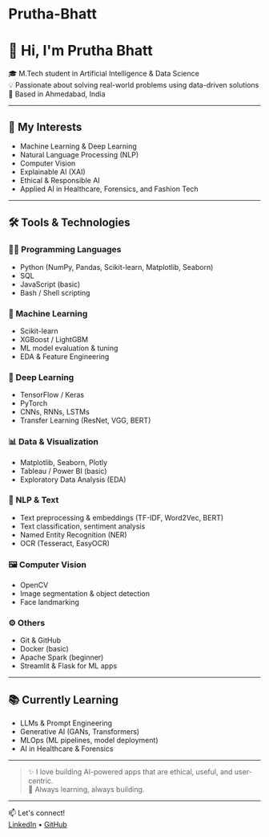 # Prutha-Bhatt
# 👋 Hi, I'm Prutha Bhatt

🎓 M.Tech student in Artificial Intelligence & Data Science  
💡 Passionate about solving real-world problems using data-driven solutions  
📍 Based in Ahmedabad, India

---

## 🧠 My Interests

- Machine Learning & Deep Learning  
- Natural Language Processing (NLP)  
- Computer Vision  
- Explainable AI (XAI)  
- Ethical & Responsible AI  
- Applied AI in Healthcare, Forensics, and Fashion Tech

---

## 🛠️ Tools & Technologies

### 👩‍💻 Programming Languages
- Python (NumPy, Pandas, Scikit-learn, Matplotlib, Seaborn)
- SQL
- JavaScript (basic)
- Bash / Shell scripting

### 🤖 Machine Learning
- Scikit-learn
- XGBoost / LightGBM
- ML model evaluation & tuning
- EDA & Feature Engineering

### 🔬 Deep Learning
- TensorFlow / Keras
- PyTorch
- CNNs, RNNs, LSTMs
- Transfer Learning (ResNet, VGG, BERT)

### 📊 Data & Visualization
- Matplotlib, Seaborn, Plotly
- Tableau / Power BI (basic)
- Exploratory Data Analysis (EDA)

### 🧾 NLP & Text
- Text preprocessing & embeddings (TF-IDF, Word2Vec, BERT)
- Text classification, sentiment analysis
- Named Entity Recognition (NER)
- OCR (Tesseract, EasyOCR)

### 🖼️ Computer Vision
- OpenCV
- Image segmentation & object detection
- Face landmarking

### ⚙️ Others
- Git & GitHub
- Docker (basic)
- Apache Spark (beginner)
- Streamlit & Flask for ML apps

---

## 📚 Currently Learning
- LLMs & Prompt Engineering
- Generative AI (GANs, Transformers)
- MLOps (ML pipelines, model deployment)
- AI in Healthcare & Forensics

---

> ✨ I love building AI-powered apps that are ethical, useful, and user-centric.  
> 🌱 Always learning, always building.

---

📫 Let's connect!  
[LinkedIn](https://www.linkedin.com/in/prutha-bhatt007/) • [GitHub](https://github.com/prutha-bhatt007)
